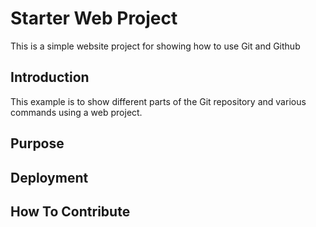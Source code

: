 # Starter Web Project

This is a simple website project for showing how to use Git and Github

## Introduction

This example is to show different parts of the Git repository and various commands using a web project.

## Purpose

## Deployment

## How To Contribute